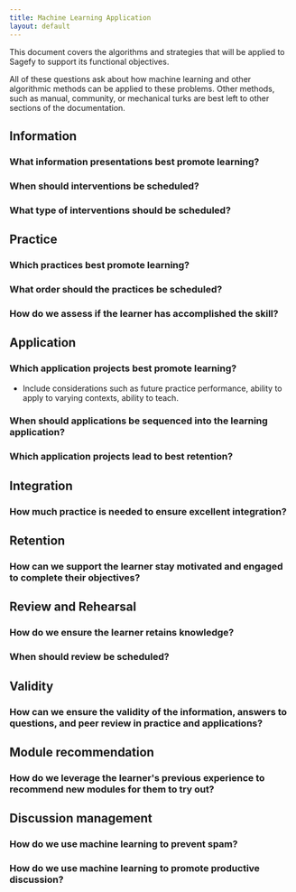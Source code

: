 ```yaml
---
title: Machine Learning Application
layout: default
---
```


This document covers the algorithms and strategies that will be applied to Sagefy to support its functional objectives.

All of these questions ask about how machine learning and other algorithmic methods can be applied to these problems. Other methods, such as manual, community, or mechanical turks are best left to other sections of the documentation.

Information
-----------

### What information presentations best promote learning?

### When should interventions be scheduled?

### What type of interventions should be scheduled?

Practice
--------

### Which practices best promote learning?

### What order should the practices be scheduled?

### How do we assess if the learner has accomplished the skill?

Application
-----------

### Which application projects best promote learning?

- Include considerations such as future practice performance, ability to apply to varying contexts, ability to teach.

### When should applications be sequenced into the learning application?

### Which application projects lead to best retention?

Integration
-----------

### How much practice is needed to ensure excellent integration?

Retention
---------

### How can we support the learner stay motivated and engaged to complete their objectives?

Review and Rehearsal
--------------------

### How do we ensure the learner retains knowledge?

### When should review be scheduled?

Validity
--------

### How can we ensure the validity of the information, answers to questions, and peer review in practice and applications?

Module recommendation
---------------------

### How do we leverage the learner's previous experience to recommend new modules for them to try out?

Discussion management
---------------------

### How do we use machine learning to prevent spam?

### How do we use machine learning to promote productive discussion?
